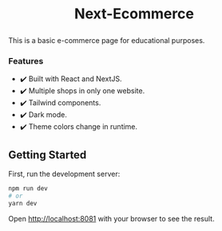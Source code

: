 <h1 align="center">
  <p align="center">Next-Ecommerce</p>
</h1>

This is a basic e-commerce page for educational purposes.

### Features


* ✔️ Built with React and NextJS.
* ✔️ Multiple shops in only one website.
* ✔️ Tailwind components.
* ✔️ Dark mode.
* ✔️ Theme colors change in runtime.

## Getting Started

First, run the development server:

```bash
npm run dev
# or
yarn dev
```

Open [http://localhost:8081](http://localhost:8081) with your browser to see the result.

